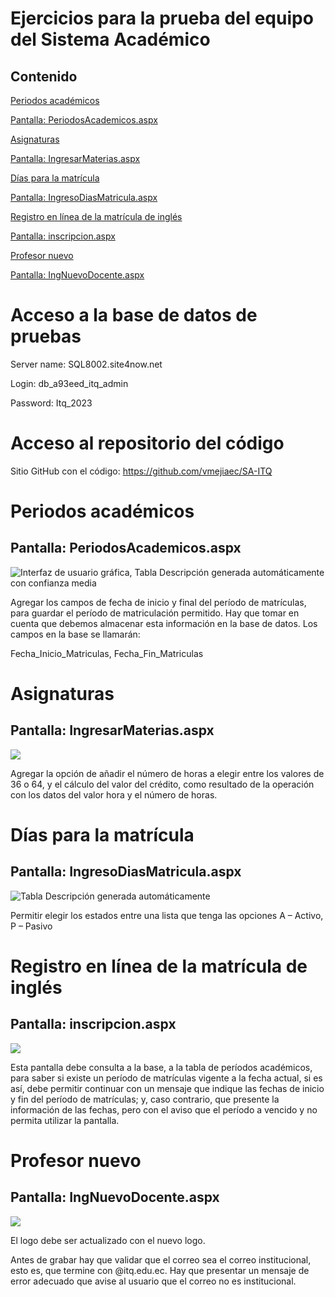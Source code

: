 # Ejercicios para la prueba del equipo del Sistema Académico

## Contenido

[Periodos académicos](#periodos-académicos)

[Pantalla: PeriodosAcademicos.aspx](#pantalla-periodosacademicosaspx)

[Asignaturas](#asignaturas)

[Pantalla: IngresarMaterias.aspx](#pantalla-ingresarmateriasaspx)

[Días para la matrícula](#días-para-la-matrícula)

[Pantalla: IngresoDiasMatricula.aspx](#pantalla-ingresodiasmatriculaaspx)

[Registro en línea de la matrícula de inglés](#registro-en-línea-de-la-matrícula-de-inglés)

[Pantalla: inscripcion.aspx](#pantalla-inscripcionaspx)

[Profesor nuevo](#profesor-nuevo)

[Pantalla: IngNuevoDocente.aspx](#pantalla-ingnuevodocenteaspx)

# Acceso a la base de datos de pruebas

Server name: SQL8002.site4now.net

Login: db_a93eed_itq_admin

Password: Itq_2023

# Acceso al repositorio del código

Sitio GitHub con el código: <https://github.com/vmejiaec/SA-ITQ>

# Periodos académicos

## Pantalla: PeriodosAcademicos.aspx

![Interfaz de usuario gráfica, Tabla Descripción generada automáticamente con confianza media](media/5b451309ba8912232d7bed64e3649372.png)

Agregar los campos de  fecha de inicio y final del período de matrículas, para guardar el período de matriculación permitido. Hay que tomar en cuenta que debemos almacenar esta información en la base de datos. Los campos en la base se llamarán:

Fecha_Inicio_Matriculas, Fecha_Fin_Matriculas

# Asignaturas

## Pantalla: IngresarMaterias.aspx

![](media/a981b127bc2c7a5413d746d20751f54c.png)

Agregar la opción de añadir el número de horas a elegir entre los valores de 36 o 64, y el cálculo del valor del crédito, como resultado de la operación con los datos del valor hora y el número de horas.

# Días para la matrícula

## Pantalla: IngresoDiasMatricula.aspx

![Tabla Descripción generada automáticamente](media/389ea91a658cc6bd2ebf1688402ab77a.png)

Permitir elegir los estados entre una lista que tenga las opciones A – Activo, P – Pasivo

# Registro en línea de la matrícula de inglés

## Pantalla: inscripcion.aspx

![](media/fafea90fd7299249a844cb6b0e7c9581.png)

Esta pantalla debe consulta a la base, a la tabla de períodos académicos, para saber si existe un período de matrículas vigente a la fecha actual, si es así, debe permitir continuar con un mensaje que indique las fechas de inicio y fin del período de matrículas; y, caso contrario, que presente la información de las fechas, pero con el aviso que el período a vencido y no permita utilizar la pantalla.

# Profesor nuevo

## Pantalla: IngNuevoDocente.aspx

![](media/02776b7cb4d656274b967f37d4e23bb0.png)

El logo debe ser actualizado con el nuevo logo.

Antes de grabar hay que validar que el correo sea el correo institucional, esto es, que termine con @itq.edu.ec. Hay que presentar un mensaje de error adecuado que avise al usuario que el correo no es institucional.
